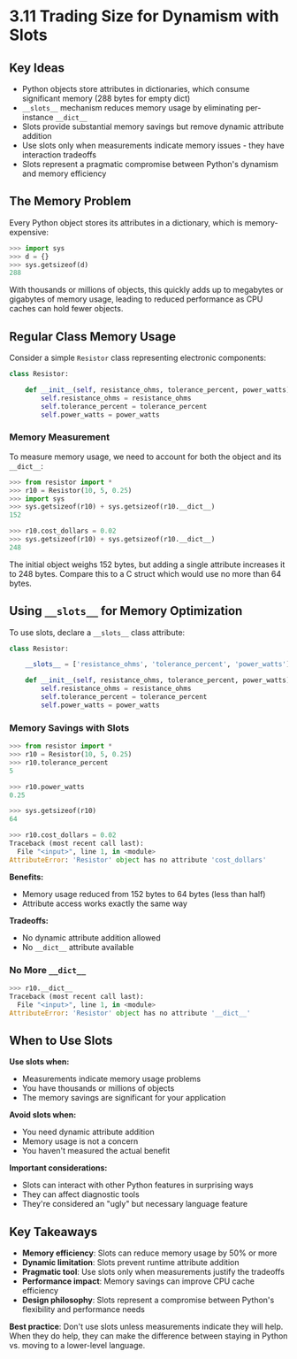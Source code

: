 # 3.11 Trading Size for Dynamism with Slots

## Key Ideas

- Python objects store attributes in dictionaries, which consume significant memory (288 bytes for empty dict)
- `__slots__` mechanism reduces memory usage by eliminating per-instance `__dict__`
- Slots provide substantial memory savings but remove dynamic attribute addition
- Use slots only when measurements indicate memory issues - they have interaction tradeoffs
- Slots represent a pragmatic compromise between Python's dynamism and memory efficiency

## The Memory Problem

Every Python object stores its attributes in a dictionary, which is memory-expensive:

```python
>>> import sys
>>> d = {}
>>> sys.getsizeof(d)
288
```

With thousands or millions of objects, this quickly adds up to megabytes or gigabytes of memory usage, leading to reduced performance as CPU caches can hold fewer objects.

## Regular Class Memory Usage

Consider a simple `Resistor` class representing electronic components:

```python
class Resistor:

    def __init__(self, resistance_ohms, tolerance_percent, power_watts):
        self.resistance_ohms = resistance_ohms
        self.tolerance_percent = tolerance_percent
        self.power_watts = power_watts
```

### Memory Measurement

To measure memory usage, we need to account for both the object and its `__dict__`:

```python
>>> from resistor import *
>>> r10 = Resistor(10, 5, 0.25)
>>> import sys
>>> sys.getsizeof(r10) + sys.getsizeof(r10.__dict__)
152

>>> r10.cost_dollars = 0.02
>>> sys.getsizeof(r10) + sys.getsizeof(r10.__dict__)
248
```

The initial object weighs 152 bytes, but adding a single attribute increases it to 248 bytes. Compare this to a C struct which would use no more than 64 bytes.

## Using `__slots__` for Memory Optimization

To use slots, declare a `__slots__` class attribute:

```python
class Resistor:

    __slots__ = ['resistance_ohms', 'tolerance_percent', 'power_watts']

    def __init__(self, resistance_ohms, tolerance_percent, power_watts):
        self.resistance_ohms = resistance_ohms
        self.tolerance_percent = tolerance_percent
        self.power_watts = power_watts
```

### Memory Savings with Slots

```python
>>> from resistor import *
>>> r10 = Resistor(10, 5, 0.25)
>>> r10.tolerance_percent
5

>>> r10.power_watts
0.25

>>> sys.getsizeof(r10)
64

>>> r10.cost_dollars = 0.02
Traceback (most recent call last):
  File "<input>", line 1, in <module>
AttributeError: 'Resistor' object has no attribute 'cost_dollars'
```

**Benefits:**
- Memory usage reduced from 152 bytes to 64 bytes (less than half)
- Attribute access works exactly the same way

**Tradeoffs:**
- No dynamic attribute addition allowed
- No `__dict__` attribute available

### No More `__dict__`

```python
>>> r10.__dict__
Traceback (most recent call last):
  File "<input>", line 1, in <module>
AttributeError: 'Resistor' object has no attribute '__dict__'
```

## When to Use Slots

**Use slots when:**
- Measurements indicate memory usage problems
- You have thousands or millions of objects
- The memory savings are significant for your application

**Avoid slots when:**
- You need dynamic attribute addition
- Memory usage is not a concern
- You haven't measured the actual benefit

**Important considerations:**
- Slots can interact with other Python features in surprising ways
- They can affect diagnostic tools
- They're considered an "ugly" but necessary language feature

## Key Takeaways

- **Memory efficiency**: Slots can reduce memory usage by 50% or more
- **Dynamic limitation**: Slots prevent runtime attribute addition
- **Pragmatic tool**: Use slots only when measurements justify the tradeoffs
- **Performance impact**: Memory savings can improve CPU cache efficiency
- **Design philosophy**: Slots represent a compromise between Python's flexibility and performance needs

**Best practice**: Don't use slots unless measurements indicate they will help. When they do help, they can make the difference between staying in Python vs. moving to a lower-level language.

